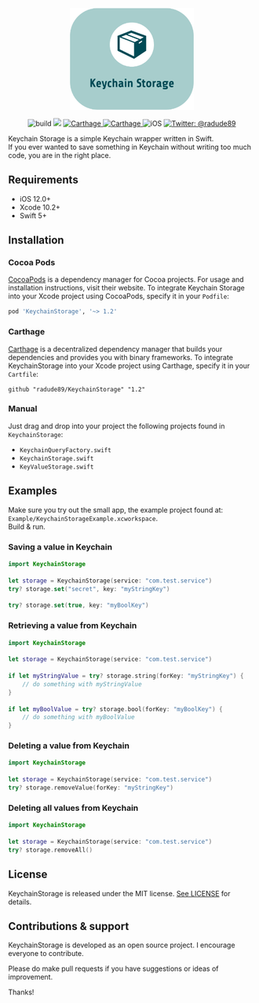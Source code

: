 <p align="center">
    <img src="https://github.com/radude89/KeychainStorage/blob/master/Images/Logo.png" width="50%" height="50%" alt="Keychain Storage" />
</p>
<p align="center">
  <img src="https://api.travis-ci.com/radude89/KeychainStorage.svg?branch=master" alt="build" />
  </a>
  <img src="https://img.shields.io/badge/Swift-5.0-orange.svg" />
  <a href="https://swift.org/package-manager">
        <img src="https://img.shields.io/badge/pod-1.2-darkorange.svg?style=flat" alt="Carthage" />
  </a>
  <a href="https://swift.org/package-manager">
        <img src="https://img.shields.io/badge/Carthage-compatible-brightgreen.svg?style=flat" alt="Carthage" />
  </a>
  <img src="https://img.shields.io/badge/platforms-iOS-brightgreen.svg?style=flat" alt="iOS" />
  <a href="https://twitter.com/johnsundell">
        <img src="https://img.shields.io/badge/twitter-@radude89-blue.svg?style=flat" alt="Twitter: @radude89" />
  </a>
</p>
Keychain Storage is a simple Keychain wrapper written in Swift. <br />
If you ever wanted to save something in Keychain without writing too much code, you are in the right place.<br />

## Requirements

- iOS 12.0+
- Xcode 10.2+
- Swift 5+

## Installation

### Cocoa Pods

[CocoaPods](https://cocoapods.org) is a dependency manager for Cocoa projects. For usage and installation instructions, visit their website. To integrate Keychain Storage into your Xcode project using CocoaPods, specify it in your `Podfile`:

```ruby
pod 'KeychainStorage', '~> 1.2'
```

### Carthage

[Carthage](https://github.com/Carthage/Carthage) is a decentralized dependency manager that builds your dependencies and provides you with binary frameworks. To integrate KeychainStorage into your Xcode project using Carthage, specify it in your `Cartfile`:

```ogdl
github "radude89/KeychainStorage" "1.2"
```
### Manual

Just drag and drop into your project the following projects found in `KeychainStorage`:
- `KeychainQueryFactory.swift`
- `KeychainStorage.swift`
- `KeyValueStorage.swift`

## Examples

Make sure you try out the small app, the example project found at: `Example/KeychainStorageExample.xcworkspace`.<br /> Build & run.

### Saving a value in Keychain

```swift
import KeychainStorage

let storage = KeychainStorage(service: "com.test.service")
try? storage.set("secret", key: "myStringKey")

try? storage.set(true, key: "myBoolKey")
```

### Retrieving a value from Keychain

```swift
import KeychainStorage

let storage = KeychainStorage(service: "com.test.service")

if let myStringValue = try? storage.string(forKey: "myStringKey") {
    // do something with myStringValue
}

if let myBoolValue = try? storage.bool(forKey: "myBoolKey") {
    // do something with myBoolValue
}
```

### Deleting a value from Keychain

```swift
import KeychainStorage

let storage = KeychainStorage(service: "com.test.service")
try? storage.removeValue(forKey: "myStringKey")
```

### Deleting all values from Keychain

```swift
import KeychainStorage

let storage = KeychainStorage(service: "com.test.service")
try? storage.removeAll()
```
## License

KeychainStorage is released under the MIT license. [See LICENSE](https://github.com/radude89/KeychainStorage/blob/master/LICENSE) for details.

## Contributions & support

KeychainStorage is developed as an open source project. I encourage everyone to contribute. <br />

Please do make pull requests if you have suggestions or ideas of improvement.

Thanks!
